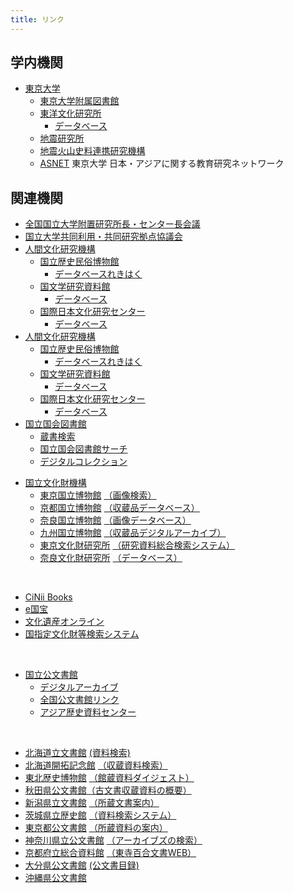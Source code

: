 ```yaml
---
title: リンク
---
```


<h2 class="h03 mt2">学内機関</h2>

- [東京大学](http://www.u-tokyo.ac.jp/index_j.html)
    - [東京大学附属図書館](http://www.lib.u-tokyo.ac.jp/)
    - [東洋文化研究所](http://www.lib.u-tokyo.ac.jp/)
        - [データベース](http://www.ioc.u-tokyo.ac.jp/database/index.html)
    - [地震研究所](http://www.lib.u-tokyo.ac.jp/)
    - [地震火山史料連携研究機構](http://www.eri.u-tokyo.ac.jp/project/eri-hi-cro/index.html)
    - [ASNET](http://www.asnet.dir.u-tokyo.ac.jp/) 東京大学
            日本・アジアに関する教育研究ネットワーク

<h2 class="h03 mt2">関連機関</h2>

- [全国国立大学附置研究所長・センター長会議](http://www.shochou-kaigi.org/)
- [国立大学共同利用・共同研究拠点協議会](http://www.kyoten.org/)
- [人間文化研究機構](http://www.nihu.jp/)
    - [国立歴史民俗博物館](http://www.rekihaku.ac.jp) 
        - [データベースれきはく](http://www.rekihaku.ac.jp/education_research/gallery/database/index.html)
    - [国文学研究資料館](http://www.nijl.ac.jp/)
        - [データベース](http://www.nijl.ac.jp/pages/database/)
    - [国際日本文化研究センター](http://www.nichibun.ac.jp/)
        - [データベース](http://www.nichibun.ac.jp/graphicversion/dbase/database.html)
- [人間文化研究機構](http://www.nihu.jp/)
    - [国立歴史民俗博物館](http://www.rekihaku.ac.jp) 
        - [データベースれきはく](http://www.rekihaku.ac.jp/education_research/gallery/database/index.html)
    - [国文学研究資料館](http://www.nijl.ac.jp/)
        - [データベース](http://www.nijl.ac.jp/pages/database/)
    - [国際日本文化研究センター](http://www.nichibun.ac.jp/)
        - [データベース](http://www.nichibun.ac.jp/graphicversion/dbase/database.html)
- [国立国会図書館](http://www.ndl.go.jp/)
    - [蔵書検索](https://ndlopac.ndl.go.jp/)
    - [国立国会図書館サーチ](http://iss.ndl.go.jp/)
    - [デジタルコレクション](http://dl.ndl.go.jp/)
<ul>
<li>
    <a href="http://www.nich.go.jp/">国立文化財機構</a>
    <ul>
        <li>
        <a href="http://www.tnm.jp/">東京国立博物館</a>
        <a href="http://webarchives.tnm.jp/imgsearch/">（画像検索）</a>
        </li>
        <li>
        <a href="http://www.kyohaku.go.jp/jp/">京都国立博物館</a>
        <a href="http://www.kyohaku.go.jp/jp/syuzou/index.html"
            >（収蔵品データベース）</a
        >
        </li>
        <li>
        <a href="http://www.narahaku.go.jp/">奈良国立博物館</a>
        <a
            href="http://imagedb.narahaku.go.jp/archive_search/search/Login.action"
            >（画像データベース）</a
        >
        </li>
        <li>
        <a href="http://www.kyuhaku.jp/">九州国立博物館</a>
        <a href="http://d-archive.kyuhaku.jp/"
            >（収蔵品デジタルアーカイブ）</a
        >
        </li>
        <li>
        <a href="http://www.tobunken.go.jp/index_j.html"
            >東京文化財研究所</a
        >
        <a href="http://archives.tobunken.go.jp/internet/index.html"
            >（研究資料総合検索システム）</a
        >
        </li>
        <li>
        <a href="http://www.nabunken.go.jp/">奈良文化財研究所</a>
        <a href="https://www.nabunken.go.jp/publication/"
            >（データベース）</a
        >
        </li>
    </ul>
    </li>
</ul>

<br/>

<ul>
    <li><a href="http://ci.nii.ac.jp/books/?l=ja">CiNii Books</a></li>
    <li><a href="http://www.emuseum.jp/">e国宝</a></li>
    <li>
    <a href="http://bunka.nii.ac.jp/Index.do">文化遺産オンライン</a>
    </li>
    <li>
    <a href="http://www.bunka.go.jp/bsys/index.asp"
        >国指定文化財等検索システム</a
    >
    </li>

</ul>

<br/>

<ul>
    <li>
        <a href="http://www.archives.go.jp/">国立公文書館</a>
        <ul>
            <li>
            <a href="http://www.digital.archives.go.jp/index.html"
                >デジタルアーカイブ</a
            >
            </li>
            <li>
            <a href="http://www.archives.go.jp/links/index.html#Sec_04"
                >全国公文書館リンク</a
            >
            </li>
            <li>
            <a href="http://www.jacar.go.jp/">アジア歴史資料センター</a>
            </li>
        </ul>
    </li>
</ul>

<br/>

<ul>
    <li>
    <a href="http://www.pref.hokkaido.lg.jp/sm/mnj/">北海道立文書館</a>
    <a href="http://www.pref.hokkaido.lg.jp/sm/mnj/d/shiryokensaku.htm"
        >(資料検索)</a
    >
    </li>
    <li>
    <a href="http://www.hmh.pref.hokkaido.jp/">北海道開拓記念館</a>
    <a href="http://www.hmh.pref.hokkaido.jp/kensaku/KENSAKU1.HTM"
        >（収蔵資料検索）</a
    >
    </li>
    <li>
    <a href="http://www.thm.pref.miyagi.jp/">東北歴史博物館</a>
    <a href="http://www.thm.pref.miyagi.jp/index.php?app=shiryo_bunrui"
        >（館蔵資料ダイジェスト）</a
    >
    </li>
    <li>
    <a href="http://www.pref.akita.lg.jp/kobunsyo/">秋田県公文書館</a
    ><a
        href="http://www.pref.akita.lg.jp/www/contents/1251352984801/index.html"
        >（古文書収蔵資料の概要）</a
    >
    </li>
    <li>
    <a href="http://www.archives.pref.niigata.jp/">新潟県立文書館</a>
    <a href="http://www.archives.pref.niigata.jp/shozo-bunsho-annai/"
        >（所蔵文書案内）</a
    >
    </li>
    <li>
    <a href="http://www.rekishikan.museum.ibk.ed.jp/">茨城県立歴史館</a>
    <a href="http://www2.rekishikan.museum.ibk.ed.jp/"
        >（資料検索システム）</a
    >
    </li>
    <li>
    <a href="http://www.soumu.metro.tokyo.jp/01soumu/archives/index.htm"
        >東京都公文書館</a
    >
    <a
        href="http://www.soumu.metro.tokyo.jp/01soumu/archives/03shozou_shiryou.htm"
        >（所蔵資料の案内）</a
    >
    </li>
    <li>
    <a href="http://www.pref.kanagawa.jp/cnt/f1040/">神奈川県立公文書館</a>
    <a href="http://kanagawa-archives-search.force.com/Gov__p0520"
        >（アーカイブズの検索）</a
    >
    </li>
    <li>
    <a href="http://www.pref.kyoto.jp/shiryokan/">京都府立総合資料館</a>
    <a href="http://hyakugo.kyoto.jp/">（東寺百合文書WEB）</a>
    </li>
    <li>
    <a href="http://www.pref.oita.jp/site/346/">大分県公文書館</a>
    <a href="http://www.pref.oita.jp/site/346/list-top.html"
        >(公文書目録)</a
    >
    </li>
    <li>
    <a href="http://www.archives.pref.okinawa.jp/">沖縄県公文書館</a>
    </li>
</ul>
